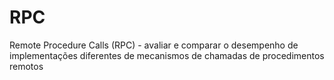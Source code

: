 # RPC
Remote Procedure Calls (RPC) - avaliar e comparar o desempenho de implementações diferentes de mecanismos de chamadas de procedimentos remotos
